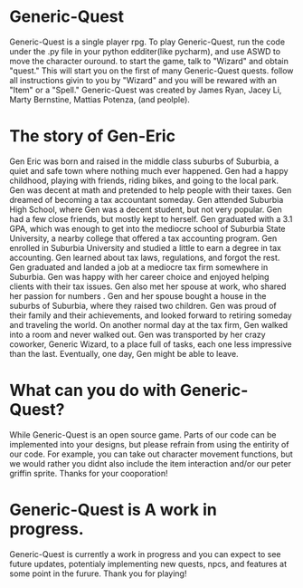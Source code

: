 # Generic-Quest
Generic-Quest is a single player rpg. 
To play Generic-Quest, run the code under the .py file in your python edditer(like pycharm), and use ASWD to move the character ouround. to start the game, talk to "Wizard" and obtain "quest." This will start you on the first of many Generic-Quest quests. follow all instructions givin to you by "Wizard" and you will be rewared with an "Item" or a "Spell."
Generic-Quest was created by James Ryan, Jacey Li, Marty Bernstine, Mattias Potenza, (and peolple). 
# The story of Gen-Eric
 Gen Eric was born and raised in the middle class suburbs of Suburbia, a quiet and safe town where nothing much ever happened. Gen had a happy childhood, playing with friends, riding bikes, and going to the local park. Gen was decent at math and pretended to help people with their taxes. Gen dreamed of becoming a tax accountant someday.
 Gen attended Suburbia High School, where Gen was a decent student, but not very popular. Gen had a few close friends, but mostly kept to herself. Gen graduated with a 3.1 GPA, which was enough to get into the mediocre school of Suburbia State University, a nearby college that offered a tax accounting program.
Gen enrolled in Suburbia University and studied a little to earn a degree in tax accounting. Gen learned about tax laws, regulations, and forgot the rest. Gen graduated and landed a job at a mediocre tax firm somewhere in Suburbia.
 Gen was happy with her career choice and enjoyed helping clients with their tax issues. Gen also met her spouse at work, who shared her passion for numbers .  Gen and her spouse bought a house in the suburbs of Suburbia, where they raised two children. Gen was proud of their family and their achievements, and looked  forward to retiring someday and traveling the world.
 On another normal day at the tax firm, Gen walked into a room and never walked out. Gen was transported by her crazy coworker, Generic Wizard,  to a place full of tasks, each one less impressive than the last. Eventually, one day, Gen might be able to leave.
# What can you do with Generic-Quest?
While Generic-Quest is an open source game. Parts of our code can be implemented into your designs, but please refrain from using the entirity of our code. For example, you can take out character movement functions, but we would rather you didnt also include the item interaction and/or our peter griffin sprite. Thanks for your cooporation!
# Generic-Quest is A work in progress.
Generic-Quest is currently a work in progress and you can expect to see future updates, potentialy implementing new quests, npcs, and features at some point in the furure. Thank you for playing!
